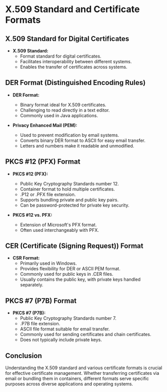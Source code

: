 # X.509 Standard and Certificate Formats

## X.509 Standard for Digital Certificates

- **X.509 Standard:**
	- Format standard for digital certificates.
	- Facilitates interoperability between different systems.
	- Enables the transfer of certificates across systems.

## DER Format (Distinguished Encoding Rules)

- **DER Format:**
	- Binary format ideal for X.509 certificates.
	- Challenging to read directly in a text editor.
	- Commonly used in Java applications.
  
- **Privacy Enhanced Mail (PEM):**
	- Used to prevent modification by email systems.
	- Converts binary DER format to ASCII for easy email transfer.
	- Letters and numbers make it readable and unmodified.

## PKCS #12 (PFX) Format

- **PKCS #12 (PFX):**
	- Public Key Cryptography Standards number 12.
	- Container format to hold multiple certificates.
	- .P12 or .PFX file extension.
	- Supports bundling private and public key pairs.
	- Can be password-protected for private key security.

- **PKCS #12 vs. PFX:**
	- Extension of Microsoft's PFX format.
	- Often used interchangeably with PFX.

## CER (Certificate (Signing Request)) Format

- **CSR Format:**
	- Primarily used in Windows.
	- Provides flexibility for DER or ASCII PEM format.
	- Commonly used for public keys in .CER files.
	- Usually contains the public key, with private keys handled separately.

## PKCS #7 (P7B) Format

- **PKCS #7 (P7B):**
	- Public Key Cryptography Standards number 7.
	- .P7B file extension.
	- ASCII file format suitable for email transfer.
	- Commonly used for sending certificates and chain certificates.
	- Does not typically include private keys.

## Conclusion

Understanding the X.509 standard and various certificate formats is crucial for effective certificate management. Whether transferring certificates via email or bundling them in containers, different formats serve specific purposes across diverse applications and operating systems.
